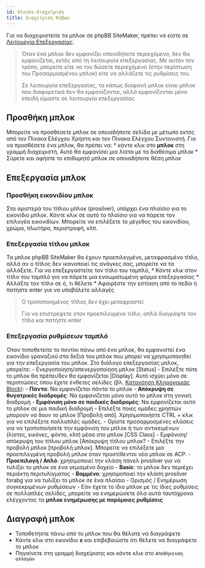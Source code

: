 ```yaml
---
id: blocks-διαχείριση
title: Διαχείριση Κύβων
---
```


Για να διαχειριστείτε τα μπλοκ σε phpBB SiteMaker, πρέπει να είστε σε [Λειτουργία Επεξεργασίας](./blocks-overview#edit-mode).

> Όταν ένα μπλοκ δεν εμφανίζει οποιοδήποτε περιεχόμενο, δεν θα εμφανίζεται, εκτός από τη λειτουργία επεξεργασίας. Με αυτόν τον τρόπο, μπορείτε είτε να του δώσετε περιεχόμενο (στην περίπτωση του Προσαρμοσμένου μπλοκ) είτε να αλλάξετε τις ρυθμίσεις του.
> 
> Σε λειτουργία επεξεργασίας, τα κάπως διαφανή μπλοκ είναι μπλοκ που διαφορετικά δεν θα εμφανίζονται, αλλά εμφανίζονται μόνο επειδή είμαστε σε λειτουργία επεξεργασίας

## Προσθήκη μπλοκ

Μπορείτε να προσθέσετε μπλοκ σε οποιαδήποτε σελίδα με μέτωπο εκτός από τον Πίνακα Ελέγχου Χρήστη και τον Πίνακα Ελέγχου Συντονιστή. Για να προσθέσετε ένα μπλοκ, θα πρέπει να: * κάντε κλικ στο **μπλοκ** στη γραμμή διαχειριστή. Αυτό θα εμφανίσει μια λίστα με τα διαθέσιμα μπλοκ * Σύρετε και αφήστε το επιθυμητό μπλοκ σε οποιαδήποτε θέση μπλοκ

## Επεξεργασία μπλοκ

### Προσθήκη εικονιδίου μπλοκ

Στα αριστερά του τίτλου μπλοκ (prosilver), υπάρχει ένα πλαίσιο για το εικονίδιο μπλοκ. Κάντε κλικ σε αυτό το πλαίσιο για να πάρετε τον επιλογέα εικονιδίων. Μπορείτε να επιλέξετε το μέγεθος του εικονιδίου, χρώμα, πλωτήρα, περιστροφή, κλπ.

### Επεξεργασία τίτλου μπλοκ

Τα μπλοκ phpBB SiteMaker θα έχουν προεπιλεγμένο, μεταφρασμένο τίτλο, αλλά αν ο τίτλος δεν ικανοποιεί τις ανάγκες σας, μπορείτε να τα αλλάξετε. Για να επεξεργαστείτε τον τίτλο του ταμπλό, * Κάντε κλικ στον τίτλο του ταμπλό για να πάρετε μια ενσωματωμένη φόρμα επεξεργασίας * Αλλάξτε τον τίτλο σε ό, τι θέλετε * Αφαιρέστε την εστίαση από το πεδίο ή πατήστε enter για να υποβάλετε αλλαγές

> Ο τροποποιημένος τίτλος δεν έχει μεταφραστεί
> 
> Για να επιστρέψετε στον προεπιλεγμένο τίτλο, απλά διαγράψτε τον τίτλο και πατήστε enter

### Επεξεργασία ρυθμίσεων ταμπλό

Όταν τοποθετείτε το ποντίκι πάνω από ένα μπλοκ, θα εμφανιστεί ένα εικονίδιο γραναζιού στα δεξιά του μπλοκ που μπορεί να χρησιμοποιηθεί για την επεξεργασία του μπλοκ. Στο διάλογο επεξεργασίας μπλοκ, μπορείτε: - Ενεργοποίηση/απενεργοποίηση μπλοκ [Status] - Επιλέξτε πότε το μπλοκ θα πρέπει/δεν θα εμφανίζεται [Display]. Αυτό ισχύει μόνο σε περιπτώσεις όπου έχετε ένθετες σελίδες (βλ. [Κατανόηση Κληρονομιάς Block](./blocks-inheritance.md)): - **Πάντα**: Να εμφανίζεται πάντα το μπλοκ - **Απόκρυψη σε θυγατρικές διαδρομές**: Να εμφανίζεται μόνο αυτό το μπλοκ στη γονική διαδρομή - **Εμφάνιση μόνο σε παιδικές διαδρομές**: Να εμφανίζεται αυτό το μπλοκ σε μια παιδική διαδρομή - Επιλέξτε ποιες ομάδες χρηστών μπορούν να δουν το μπλοκ [Προβολή από]. Χρησιμοποιήστε CTRL + κλικ για να επιλέξετε πολλαπλές ομάδες. - Ορίστε προσαρμοσμένες κλάσεις για να τροποποιήσετε την εμφάνιση του μπλοκ ή των αντικειμένων (λίστες, εικόνες, φόντο, κλπ) μέσα στο μπλοκ [CSS Class] - Εμφάνιση/απόκρυψη του τίτλου μπλοκ [Απόκρυψη τίτλου μπλοκ? - Επιλέξτε την προβολή μπλοκ [προβολή μπλοκ]. Μπορείτε να επιλέξετε μια προεπιλεγμένη προβολή μπλοκ όταν προστίθενται νέα μπλοκ σε ACP. - **Προεπιλογή / Απλό**: χρησιμοποιεί την κλάση πάνελ prosilver για να τυλίξει το μπλοκ σε ένα γεμισμένο δοχείο - **Basic**: το μπλοκ δεν περιέχει περιέκτη περιτυλίγματος - **Βαμμένο**: χρησιμοποιεί την κλάση prosilver forabg για να τυλίξει το μπλοκ σε ένα πλαίσιο - Ορισμός / Ενημέρωση συγκεκριμένων ρυθμίσεων - Εάν έχετε το ίδιο μπλοκ με τις ίδιες ρυθμίσεις σε πολλαπλές σελίδες, μπορείτε να ενημερώσετε όλα αυτά ταυτόχρονα ελέγχοντας τα **μπλοκ ενημέρωσης με παρόμοιες ρυθμίσεις**

## Διαγραφή μπλοκ

- Τοποθετήστε πάνω από το μπλοκ που θα θέλατε να διαγράψετε
- Κάντε κλικ στο εικονίδιο **x** και επιβεβαιώστε ότι θέλετε να διαγράψετε το μπλοκ
- Πηγαίνετε στη γραμμή διαχείρισης και κάντε κλικ στο `Αποθήκευση αλλαγών`